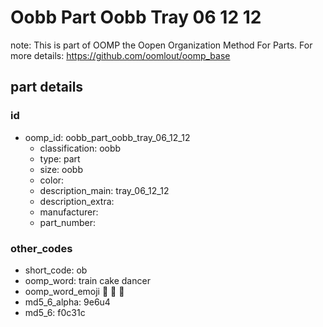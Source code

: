 # Oobb Part Oobb Tray 06 12 12  

note: This is part of OOMP the Oopen Organization Method For Parts. For more details: https://github.com/oomlout/oomp_base

##  part details





### id
* oomp_id: oobb_part_oobb_tray_06_12_12
  * classification: oobb
  * type: part
  * size: oobb
  * color: 
  * description_main: tray_06_12_12
  * description_extra: 
  * manufacturer: 
  * part_number: 

### other_codes
* short_code: ob
* oomp_word: train cake dancer
* oomp_word_emoji :train: :cake: :dancer:
* md5_6_alpha: 9e6u4
* md5_6: f0c31c